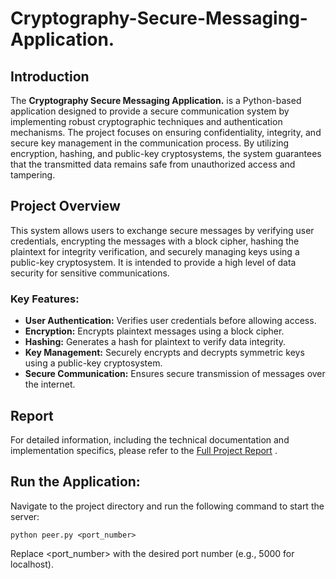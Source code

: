 # Cryptography-Secure-Messaging-Application.

## Introduction

The **Cryptography Secure Messaging Application.** is a Python-based application designed to provide a secure communication system by implementing robust cryptographic techniques and authentication mechanisms. The project focuses on ensuring confidentiality, integrity, and secure key management in the communication process. By utilizing encryption, hashing, and public-key cryptosystems, the system guarantees that the transmitted data remains safe from unauthorized access and tampering.

## Project Overview

This system allows users to exchange secure messages by verifying user credentials, encrypting the messages with a block cipher, hashing the plaintext for integrity verification, and securely managing keys using a public-key cryptosystem. It is intended to provide a high level of data security for sensitive communications.

### Key Features:
- **User Authentication:** Verifies user credentials before allowing access.
- **Encryption:** Encrypts plaintext messages using a block cipher.
- **Hashing:** Generates a hash for plaintext to verify data integrity.
- **Key Management:** Securely encrypts and decrypts symmetric keys using a public-key cryptosystem.
- **Secure Communication:** Ensures secure transmission of messages over the internet.

## Report

For detailed information, including the technical documentation and implementation specifics, please refer to the [Full Project Report](https://drive.google.com/file/d/1b2xBOU0MaO8WOyNxk2CYTH0mzyOogxmi/view?usp=sharing) .

## Run the Application:

Navigate to the project directory and run the following command to start the server:

```console
python peer.py <port_number>
```

Replace <port_number> with the desired port number (e.g., 5000 for localhost).
